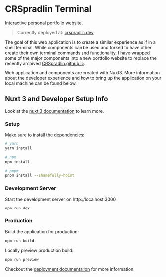# CRSpradlin Terminal
Interactive personal portfolio website.
> Currently deployed at: [crspradlin.dev](https://crspradlin.dev)
 
The goal of this web application is to create a similar experience as if in a shell terminal. While components can be used and forked to have other create their own terminal commands and functionality, I have wrapped some of the major components into a new portfolio website to replace the recently archived [CRSpradlin.github.io](https://github.com/CRSpradlin/CRSpradlin.github.io).
 
Web application and components are created with Nuxt3. More information about the developer experience and how to bring up the application on your local machine can be found below.

## Nuxt 3 and Developer Setup Info

Look at the [nuxt 3 documentation](https://v3.nuxtjs.org) to learn more.

### Setup

Make sure to install the dependencies:

```bash
# yarn
yarn install

# npm
npm install

# pnpm
pnpm install --shamefully-hoist
```

### Development Server

Start the development server on http://localhost:3000

```bash
npm run dev
```

### Production

Build the application for production:

```bash
npm run build
```

Locally preview production build:

```bash
npm run preview
```

Checkout the [deployment documentation](https://v3.nuxtjs.org/guide/deploy/presets) for more information.
